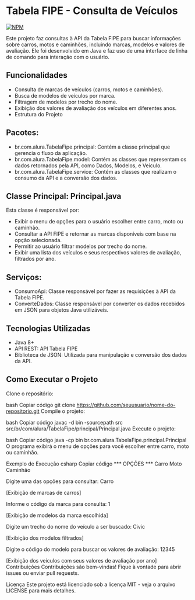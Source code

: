 # Tabela FIPE - Consulta de Veículos
[![NPM](https://img.shields.io/npm/l/react)](https://github.com/LuisFNascimento/tabela-fipe/blob/main/LICENSE)

Este projeto faz consultas à API da Tabela FIPE para buscar informações sobre carros, motos e caminhões, incluindo marcas, modelos e valores de avaliação. Ele foi desenvolvido em Java e faz uso de uma interface de linha de comando para interação com o usuário.

## Funcionalidades

* Consulta de marcas de veículos (carros, motos e caminhões).
* Busca de modelos de veículos por marca.
* Filtragem de modelos por trecho do nome.
* Exibição dos valores de avaliação dos veículos em diferentes anos.
* Estrutura do Projeto
## Pacotes:
* br.com.alura.TabelaFipe.principal: Contém a classe principal que gerencia o fluxo da aplicação.
* br.com.alura.TabelaFipe.model: Contém as classes que representam os dados retornados pela API, como Dados, Modelos, e Veiculo.
* br.com.alura.TabelaFipe.service: Contém as classes que realizam o consumo da API e a conversão dos dados.
## Classe Principal: Principal.java
 Esta classe é responsável por:
* Exibir o menu de opções para o usuário escolher entre carro, moto ou caminhão.
* Consultar a API FIPE e retornar as marcas disponíveis com base na opção selecionada.
* Permitir ao usuário filtrar modelos por trecho do nome.
* Exibir uma lista dos veículos e seus respectivos valores de avaliação, filtrados por ano.
## Serviços:
* ConsumoApi: Classe responsável por fazer as requisições à API da Tabela FIPE.
* ConverteDados: Classe responsável por converter os dados recebidos em JSON para objetos Java utilizáveis.
## Tecnologias Utilizadas
* Java 8+
* API REST: API Tabela FIPE
* Biblioteca de JSON: Utilizada para manipulação e conversão dos dados da API.
## Como Executar o Projeto
Clone o repositório:

bash
Copiar código
git clone https://github.com/seuusuario/nome-do-repositorio.git
Compile o projeto:

bash
Copiar código
javac -d bin -sourcepath src src/br/com/alura/TabelaFipe/principal/Principal.java
Execute o projeto:

bash
Copiar código
java -cp bin br.com.alura.TabelaFipe.principal.Principal
O programa exibirá o menu de opções para você escolher entre carro, moto ou caminhão.

Exemplo de Execução
csharp
Copiar código
*** OPÇÕES ***
Carro
Moto
Caminhão

Digite uma das opções para consultar:
Carro

[Exibição de marcas de carros]

Informe o código da marca para consulta:
1

[Exibição de modelos da marca escolhida]

Digite um trecho do nome do veículo a ser buscado:
Civic

[Exibição dos modelos filtrados]

Digite o código do modelo para buscar os valores de avaliação:
12345

[Exibição dos veículos com seus valores de avaliação por ano]
Contribuições
Contribuições são bem-vindas! Fique à vontade para abrir issues ou enviar pull requests.

Licença
Este projeto está licenciado sob a licença MIT - veja o arquivo LICENSE para mais detalhes.
